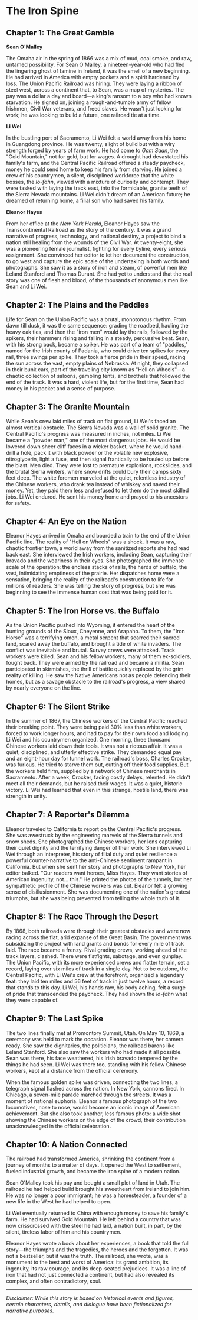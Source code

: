 
# The Iron Spine

## Chapter 1: The Great Gamble

**Sean O'Malley**

The Omaha air in the spring of 1866 was a mix of mud, coal smoke, and raw, untamed possibility. For Sean O'Malley, a nineteen-year-old who had fled the lingering ghost of famine in Ireland, it was the smell of a new beginning. He had arrived in America with empty pockets and a spirit hardened by loss. The Union Pacific Railroad was hiring. They were laying a ribbon of steel west, across a continent that, to Sean, was a map of mysteries. The pay was a dollar a day and board—a king's ransom to a boy who had known starvation. He signed on, joining a rough-and-tumble army of fellow Irishmen, Civil War veterans, and freed slaves. He wasn't just looking for work; he was looking to build a future, one railroad tie at a time.

**Li Wei**

In the bustling port of Sacramento, Li Wei felt a world away from his home in Guangdong province. He was twenty, slight of build but with a wiry strength forged by years of farm work. He had come to *Gam Saan*, the "Gold Mountain," not for gold, but for wages. A drought had devastated his family's farm, and the Central Pacific Railroad offered a steady paycheck, money he could send home to keep his family from starving. He joined a crew of his countrymen, a silent, disciplined workforce that the white bosses, the *lo-fahn*, viewed with a mixture of curiosity and contempt. They were tasked with laying the track east, into the formidable, granite teeth of the Sierra Nevada mountains. Li Wei didn't dream of an American future; he dreamed of returning home, a filial son who had saved his family.

**Eleanor Hayes**

From her office at the *New York Herald*, Eleanor Hayes saw the Transcontinental Railroad as the story of the century. It was a grand narrative of progress, technology, and national destiny, a project to bind a nation still healing from the wounds of the Civil War. At twenty-eight, she was a pioneering female journalist, fighting for every byline, every serious assignment. She convinced her editor to let her document the construction, to go west and capture the epic scale of the undertaking in both words and photographs. She saw it as a story of iron and steam, of powerful men like Leland Stanford and Thomas Durant. She had yet to understand that the real story was one of flesh and blood, of the thousands of anonymous men like Sean and Li Wei.

## Chapter 2: The Plains and the Paddles

Life for Sean on the Union Pacific was a brutal, monotonous rhythm. From dawn till dusk, it was the same sequence: grading the roadbed, hauling the heavy oak ties, and then the "iron men" would lay the rails, followed by the spikers, their hammers rising and falling in a steady, percussive beat. Sean, with his strong back, became a spiker. He was part of a team of "paddles," named for the Irish county of Padania, who could drive ten spikes for every rail, three swings per spike. They took a fierce pride in their speed, racing the sun across the vast, empty plains of Nebraska. At night, they collapsed in their bunk cars, part of the traveling city known as "Hell on Wheels"—a chaotic collection of saloons, gambling tents, and brothels that followed the end of the track. It was a hard, violent life, but for the first time, Sean had money in his pocket and a sense of purpose.

## Chapter 3: The Granite Mountain

While Sean's crew laid miles of track on flat ground, Li Wei's faced an almost vertical obstacle. The Sierra Nevada was a wall of solid granite. The Central Pacific's progress was measured in inches, not miles. Li Wei became a "powder man," one of the most dangerous jobs. He would be lowered down sheer cliff faces in a wicker basket, where he would hand-drill a hole, pack it with black powder or the volatile new explosive, nitroglycerin, light a fuse, and then signal frantically to be hauled up before the blast. Men died. They were lost to premature explosions, rockslides, and the brutal Sierra winters, where snow drifts could bury their camps sixty feet deep. The white foremen marveled at the quiet, relentless industry of the Chinese workers, who drank tea instead of whiskey and saved their money. Yet, they paid them less and refused to let them do the most skilled jobs. Li Wei endured. He sent his money home and prayed to his ancestors for safety.

## Chapter 4: An Eye on the Nation

Eleanor Hayes arrived in Omaha and boarded a train to the end of the Union Pacific line. The reality of "Hell on Wheels" was a shock. It was a raw, chaotic frontier town, a world away from the sanitized reports she had read back east. She interviewed the Irish workers, including Sean, capturing their bravado and the weariness in their eyes. She photographed the immense scale of the operation: the endless stacks of rails, the herds of buffalo, the vast, intimidating emptiness of the prairie. Her dispatches home were a sensation, bringing the reality of the railroad's construction to life for millions of readers. She was telling the story of progress, but she was beginning to see the immense human cost that was being paid for it.

## Chapter 5: The Iron Horse vs. the Buffalo

As the Union Pacific pushed into Wyoming, it entered the heart of the hunting grounds of the Sioux, Cheyenne, and Arapaho. To them, the "Iron Horse" was a terrifying omen, a metal serpent that scarred their sacred land, scared away the buffalo, and brought a tide of white invaders. The conflict was inevitable and brutal. Survey crews were attacked. Track workers were killed. Sean and his fellow workers, many of them ex-soldiers, fought back. They were armed by the railroad and became a militia. Sean participated in skirmishes, the thrill of battle quickly replaced by the grim reality of killing. He saw the Native Americans not as people defending their homes, but as a savage obstacle to the railroad's progress, a view shared by nearly everyone on the line.

## Chapter 6: The Silent Strike

In the summer of 1867, the Chinese workers of the Central Pacific reached their breaking point. They were being paid 30% less than white workers, forced to work longer hours, and had to pay for their own food and lodging. Li Wei and his countrymen organized. One morning, three thousand Chinese workers laid down their tools. It was not a riotous affair. It was a quiet, disciplined, and utterly effective strike. They demanded equal pay and an eight-hour day for tunnel work. The railroad's boss, Charles Crocker, was furious. He tried to starve them out, cutting off their food supplies. But the workers held firm, supplied by a network of Chinese merchants in Sacramento. After a week, Crocker, facing costly delays, relented. He didn't meet all their demands, but he raised their wages. It was a quiet, historic victory. Li Wei had learned that even in this strange, hostile land, there was strength in unity.

## Chapter 7: A Reporter's Dilemma

Eleanor traveled to California to report on the Central Pacific's progress. She was awestruck by the engineering marvels of the Sierra tunnels and snow sheds. She photographed the Chinese workers, her lens capturing their quiet dignity and the terrifying danger of their work. She interviewed Li Wei through an interpreter, his story of filial duty and quiet resilience a powerful counter-narrative to the anti-Chinese sentiment rampant in California. But when she sent her story and photographs to New York, her editor balked. "Our readers want heroes, Miss Hayes. They want stories of American ingenuity, not... this." He printed the photos of the tunnels, but her sympathetic profile of the Chinese workers was cut. Eleanor felt a growing sense of disillusionment. She was documenting one of the nation's greatest triumphs, but she was being prevented from telling the whole truth of it.

## Chapter 8: The Race Through the Desert

By 1868, both railroads were through their greatest obstacles and were now racing across the flat, arid expanse of the Great Basin. The government was subsidizing the project with land grants and bonds for every mile of track laid. The race became a frenzy. Rival grading crews, working ahead of the track layers, clashed. There were fistfights, sabotage, and even gunplay. The Union Pacific, with its more experienced crews and flatter terrain, set a record, laying over six miles of track in a single day. Not to be outdone, the Central Pacific, with Li Wei's crew at the forefront, organized a legendary feat: they laid ten miles and 56 feet of track in just twelve hours, a record that stands to this day. Li Wei, his hands raw, his body aching, felt a surge of pride that transcended the paycheck. They had shown the *lo-fahn* what they were capable of.

## Chapter 9: The Last Spike

The two lines finally met at Promontory Summit, Utah. On May 10, 1869, a ceremony was held to mark the occasion. Eleanor was there, her camera ready. She saw the dignitaries, the politicians, the railroad barons like Leland Stanford. She also saw the workers who had made it all possible. Sean was there, his face weathered, his Irish bravado tempered by the things he had seen. Li Wei was there too, standing with his fellow Chinese workers, kept at a distance from the official ceremony.

When the famous golden spike was driven, connecting the two lines, a telegraph signal flashed across the nation. In New York, cannons fired. In Chicago, a seven-mile parade marched through the streets. It was a moment of national euphoria. Eleanor's famous photograph of the two locomotives, nose to nose, would become an iconic image of American achievement. But she also took another, less famous photo: a wide shot showing the Chinese workers on the edge of the crowd, their contribution unacknowledged in the official celebration.

## Chapter 10: A Nation Connected

The railroad had transformed America, shrinking the continent from a journey of months to a matter of days. It opened the West to settlement, fueled industrial growth, and became the iron spine of a modern nation.

Sean O'Malley took his pay and bought a small plot of land in Utah. The railroad he had helped build brought his sweetheart from Ireland to join him. He was no longer a poor immigrant; he was a homesteader, a founder of a new life in the West he had helped to open.

Li Wei eventually returned to China with enough money to save his family's farm. He had survived Gold Mountain. He left behind a country that was now crisscrossed with the steel he had laid, a nation built, in part, by the silent, tireless labor of him and his countrymen.

Eleanor Hayes wrote a book about her experiences, a book that told the full story—the triumphs and the tragedies, the heroes and the forgotten. It was not a bestseller, but it was the truth. The railroad, she wrote, was a monument to the best and worst of America: its grand ambition, its ingenuity, its raw courage, and its deep-seated prejudices. It was a line of iron that had not just connected a continent, but had also revealed its complex, and often contradictory, soul.

***

*Disclaimer: While this story is based on historical events and figures, certain characters, details, and dialogue have been fictionalized for narrative purposes.*
